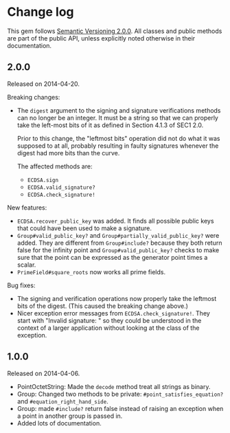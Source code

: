 Change log
====

This gem follows [Semantic Versioning 2.0.0](http://semver.org/spec/v2.0.0.html).
All classes and public methods are part of the public API, unless explicitly noted otherwise
in their documentation.

2.0.0
----
Released on 2014-04-20.

Breaking changes:

- The `digest` argument to the signing and signature verifications methods can
  no longer be an integer.  It must be a string so that we can properly take the
  left-most bits of it as defined in Section 4.1.3 of SEC1 2.0.

  Prior to this change, the "leftmost bits" operation did not do what
  it was supposed to at all, probably resulting in faulty signatures
  whenever the digest had more bits than the curve.
  
  The affected methods are:
  
    - `ECDSA.sign`
    - `ECDSA.valid_signature?`
    - `ECDSA.check_signature!`

New features:

- `ECDSA.recover_public_key` was added.  It finds all possible public keys that
  could have been used to make a signature.
- `Group#valid_public_key?` and `Group#partially_valid_public_key?` were added.
  They are different from `Group#include?` because they both return false for
  the infinity point and `Group#valid_public_key?` checks to make sure
  that the point can be expressed as the generator point times a scalar.
- `PrimeField#square_roots` now works all prime fields.
  
Bug fixes:

- The signing and verification operations now properly take the leftmost bits
  of the digest.  (This caused the breaking change above.)
- Nicer exception error messages from `ECDSA.check_signature!`.  They start with
  "Invalid signature: " so they could be understood in the context of a larger
  application without looking at the class of the exception.

1.0.0
----
Released on 2014-04-06.

- PointOctetString: Made the `decode` method treat all strings as binary.
- Group: Changed two methods to be private: `#point_satisfies_equation?` and
    `#equation_right_hand_side`.
- Group: made `#include?` return false instead of raising an exception when a
    point in another group is passed in.
- Added lots of documentation.
